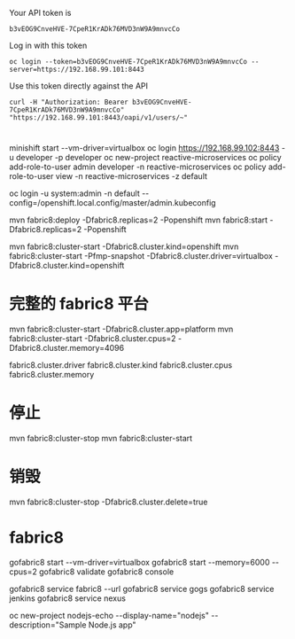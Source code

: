 Your API token is

```
b3vEOG9CnveHVE-7CpeR1KrADk76MVD3nW9A9mnvcCo
```

Log in with this token

```
oc login --token=b3vEOG9CnveHVE-7CpeR1KrADk76MVD3nW9A9mnvcCo --server=https://192.168.99.101:8443
```

Use this token directly against the API

```
curl -H "Authorization: Bearer b3vEOG9CnveHVE-7CpeR1KrADk76MVD3nW9A9mnvcCo" "https://192.168.99.101:8443/oapi/v1/users/~"
```


#
minishift start --vm-driver=virtualbox
oc login https://192.168.99.102:8443 -u developer -p developer
oc new-project reactive-microservices
oc policy add-role-to-user admin developer -n reactive-microservices
oc policy add-role-to-user view -n reactive-microservices -z default


oc login -u system:admin -n default --config=<homedir>/openshift.local.config/master/admin.kubeconfig


mvn fabric8:deploy -Dfabric8.replicas=2 -Popenshift
mvn fabric8:start -Dfabric8.replicas=2 -Popenshift

mvn fabric8:cluster-start -Dfabric8.cluster.kind=openshift
mvn fabric8:cluster-start -Pfmp-snapshot -Dfabric8.cluster.driver=virtualbox -Dfabric8.cluster.kind=openshift

# 完整的 fabric8 平台
mvn fabric8:cluster-start -Dfabric8.cluster.app=platform
mvn fabric8:cluster-start -Dfabric8.cluster.cpus=2 -Dfabric8.cluster.memory=4096


fabric8.cluster.driver
fabric8.cluster.kind
fabric8.cluster.cpus
fabric8.cluster.memory

# 停止
mvn fabric8:cluster-stop
mvn fabric8:cluster-start

# 销毁
mvn fabric8:cluster-stop -Dfabric8.cluster.delete=true

# fabric8

gofabric8 start --vm-driver=virtualbox
gofabric8 start --memory=6000 --cpus=2
gofabric8 validate
gofabric8 console

gofabric8 service fabric8 --url
gofabric8 service gogs
gofabric8 service jenkins
gofabric8 service nexus


oc new-project nodejs-echo --display-name="nodejs" --description="Sample Node.js app"
